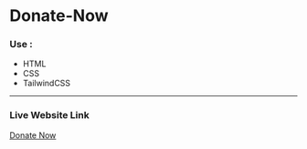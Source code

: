 # Donate-Now

### Use : 
* HTML
* CSS
* TailwindCSS
<hr>
<h3> Live Website Link </h3>

<a href='https://rejoyanislam.github.io/Donate-Now/'> Donate Now</a>
